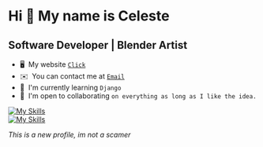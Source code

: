 Hi 👋 My name is Celeste
========================

Software Developer | Blender Artist
-----------------------------------

* 🖥️  My website [`Click`](http://celeste.kesug.com)
* ✉️  You can contact me at [`Email`](mailto:celestegml205@gmail.com)
* 🧠  I'm currently learning `Django`
* 🤝  I'm open to collaborating `on everything as long as I like the idea.`

[![My Skills](https://skillicons.dev/icons?i=js,c,cpp,cs,java,python,php,rust,git)](https://skillicons.dev)     
[![My Skills](https://skillicons.dev/icons?i=react,html,vue,css)](https://skillicons.dev)

*This is a new profile, im not a scamer*

